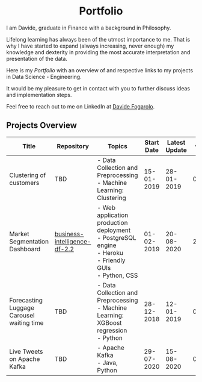 <h1 align="center"> Portfolio </h1>

I am Davide, graduate in Finance with a background in Philosophy. 

Lifelong learning has always been of the utmost importance to me. That is why I have started to expand (always increasing, never enough) my knowledge and dexterity in providing the most accurate interpretation and presentation of the data.

Here is my *Portfolio* with an overview of and respective links to my projects in Data Science - Engineering.

It would be my pleasure to get in contact with you to further discuss ideas and implementation steps. 

Feel free to reach out to me on LinkedIn at [Davide Fogarolo](https://www.linkedin.com/in/davide-fogarolo/).

## Projects Overview
| Title | Repository | Topics | Start Date | Latest Update | v.
| ------ | ------ | --- | ----- | ------ | ------
| Clustering of customers | TBD | - Data Collection and Preprocessing <br> - Machine Learning: Clustering | 15-01-2019 | 28-01-2019 | 0.1
| Market Segmentation Dashboard | [business-intelligence-df-2.2](https://github.com/dafo16ac/business-intelligence-df-2.2) | - Web application production deployment <br> - PostgreSQL engine <br> - Heroku <br> - Friendly GUIs <br> - Python, CSS| 01-02-2019 | 20-08-2020 | 2.2
| Forecasting Luggage Carousel waiting time | TBD | - Data Collection and Preprocessing <br> - Machine Learning: XGBoost regression <br> - Python| 28-12-2018 | 12-01-2019 | 0.1
| Live Tweets on Apache Kafka | TBD | - Apache Kafka <br> - Java, Python | 29-07-2020 | 15-08-2020 | 0.1
